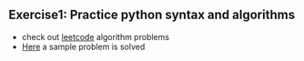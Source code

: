 ## Exercise1: Practice python syntax and algorithms
- check out [leetcode](leetcode.com) algorithm problems 
- [Here](leetcode.py) a sample problem is solved